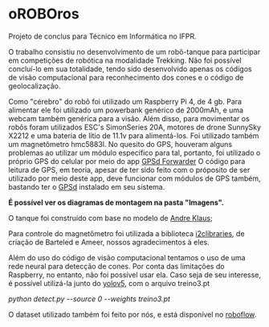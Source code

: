 # oROBOros
Projeto de conclus para Técnico em Informática no IFPR.

O trabalho consistiu no desenvolvimento de um robô-tanque para participar em competições de robótica na modalidade Trekking.
Não foi possível concluí-lo em sua totalidade, tendo sido desenvolvido apenas os códigos de visão computacional para reconhecimento dos cones 
e o código de geolocalização.

Como "cérebro" do robô foi utilizado um Raspberry Pi 4, de 4 gb. Para alimentar ele foi utilizado um powerbank genérico de 2000mAh, e uma webcam também 
genérica para a visão. Além disso, para movimentar os robôs foram utilizados ESC's SimonSeries 20A, motores de drone SunnySky X2212 e uma
bateria de lítio de 11.1v para alimentá-los. Foi utilizado também um magnetômetro hmc5883l. No quesito do GPS, houveram alguns problemas ao utilizar um módulo
específico para tal, portanto, foi utilizado o próprio GPS do celular por meio do app [GPSd Forwarder](https://f-droid.org/pt_BR/packages/io.github.tiagoshibata.gpsdclient/index.html)
O código para leitura de GPS, em teoria, apesar de ter sido feito com o próposito de ser utilizado por meio deste app, deve funcionar com módulos de GPS também,
bastando ter o [GPSd](https://gpsd.gitlab.io/gpsd/) instalado em seu sistema. 

**É possível ver os diagramas de montagem na pasta "Imagens".**

O tanque foi construído com base no modelo de [Andre Klaus](https://www.thingiverse.com/thing:2414983);

Para controle do magnetômetro foi utilizada a biblioteca [i2clibraries](https://github.com/ameer1234567890/i2clibraries), de criação de Barteled e Ameer, nossos agradecimentos à eles.

Além do uso do código de visão computacional tentamos o uso de uma rede neural para detecção de cones. Por conta das limitações do Raspberry, no entanto,
não foi possível usar ela. Caso seja de seu interesse, é possível utilizá-la junto do [yolov5](https://github.com/ultralytics/yolov5), com o arquivo treino3.pt

*python detect.py --source 0 --weights treino3.pt*

O dataset utilizado também foi feito por nós, e está disponível no [roboflow](https://app.roboflow.com/robotica-xftin/traffic-cones-4laxg/overview).
